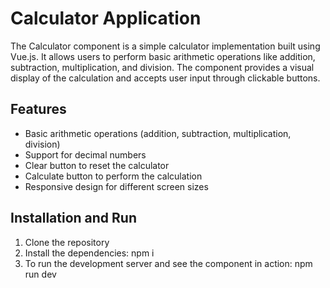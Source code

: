 # Calculator Application

The Calculator component is a simple calculator implementation built using Vue.js. It allows users to perform basic arithmetic operations like addition, subtraction, multiplication, and division. The component provides a visual display of the calculation and accepts user input through clickable buttons.

## Features

- Basic arithmetic operations (addition, subtraction, multiplication, division)
- Support for decimal numbers
- Clear button to reset the calculator
- Calculate button to perform the calculation
- Responsive design for different screen sizes

## Installation and Run

1. Clone the repository
2. Install the dependencies: npm i
3. To run the development server and see the component in action: npm run dev
